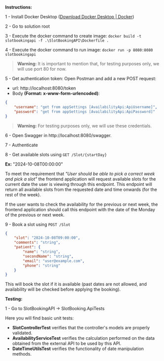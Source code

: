 **Instructions:**

1 - Install Docker Desktop ([Download Docker Desktop | Docker](https://www.docker.com/products/docker-desktop/))

2 - Go to solution root

3 - Execute the docker command to create image: `docker build -t slotbookingapi -f .\SlotBookingAPI\Dockerfile .`

4 - Execute the docker command to run image: `docker run -p 8080:8080 slotbookingapi`
   
> **Warning:** It is important to mention that, for testing purposes only, we will use port 80 for now.

5 - Get authentication token: Open Postman and add a new POST request:
- url: http://localhost:8080/token
- Body **(Format: x-www-form-urlencoded)**: 
```json
{
    "username": "get from appSettings [AvailabilityApi:ApiUsername]",
    "password": "get from appSettings [AvailabilityApi:ApiPassword]"
}
```
> **Warning:** For testing purposes only, we will use these credentials.

6 - Open Swagger in http://localhost:8080/swagger.

7 - Authenticate

8 - Get available slots using `GET /Slot/{startDay}`

**Ex:** "2024-10-08T00:00:00"

To meet the requirement that *"User should be able to pick a correct week and pick a slot"* the frontend application will request available slots for the current date the user is viewing through this endpoint. This endpoint will return all available slots from the requested date and time onwards (for the rest of the week).

If the user wants to check the availability for the previous or next week, the frontend application should call this endpoint with the date of the Monday of the previous or next week.

9 - Book a slot using `POST /Slot`
```json
{
    "slot": "2024-10-08T09:00:00",
    "comments": "string",
    "patient": {
        "name": "string",
        "secondName": "string",
        "email": "user@example.com",
        "phone": "string"
    }
}
```

This will book the slot if it is available (past dates are not allowed, and availability will be checked before applying the booking).

**Testing:**

1 - Go to SlotBookingAPI -> SlotBooking.ApiTests

Here you will find basic unit tests:
- **SlotControllerTest** verifies that the controller's models are properly validated.
- **AvailabilityServiceTest** verifies the calculation performed on the data obtained from the external API to be used by this API.
- **DateTimeUtilsTest** verifies the functionality of date manipulation methods. 